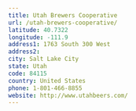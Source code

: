 ```yaml
---
title: Utah Brewers Cooperative
url: /utah-brewers-cooperative/
latitude: 40.7322
longitude: -111.9
address1: 1763 South 300 West
address2: 
city: Salt Lake City
state: Utah
code: 84115
country: United States
phone: 1-801-466-8855
website: http://www.utahbeers.com/
---
```


